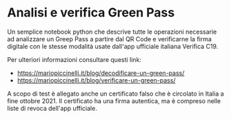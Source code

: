 # Analisi e verifica Green Pass

Un semplice notebook python che descrive tutte le operazioni necessarie ad analizzare un Greep Pass a partire dal QR Code e verificarne la firma digitale con le stesse modalità usate dall'app ufficiale italiana Verifica C19.

Per ulteriori informazioni consultare questi link:
- https://mariopiccinelli.it/blog/decodificare-un-green-pass/
- https://mariopiccinelli.it/blog/verificare-un-green-pass/

A scopo di test è allegato anche un certificato falso che è circolato in Italia a fine ottobre 2021. Il certificato ha una firma autentica, ma è compreso nelle liste di revoca dell'app ufficiale.
